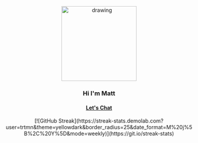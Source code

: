 <div align="center">
<img src="https://cdn.trtmn.com/wp-content/uploads/2021/06/6cf0969498d9cba2cc667952d0685a9e-sticker.png" alt="drawing" width="200"/>
</div>

<h3 align="center"> Hi I'm Matt </h3>
<h4 align="center"> <a href="https://trtmn.io/chat">Let's Chat</a></h4>


<div align="center">[![GitHub Streak](https://streak-stats.demolab.com?user=trtmn&theme=yellowdark&border_radius=25&date_format=M%20j%5B%2C%20Y%5D&mode=weekly)](https://git.io/streak-stats)</div>



<!---
trtmn/trtmn is a ✨ special ✨ repository because its `README.md` (this file) appears on your GitHub profile.
You can click the Preview link to take a look at your changes.
--->
